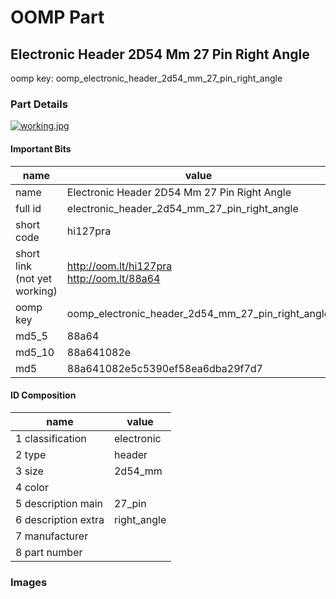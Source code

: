# OOMP Part  
## Electronic Header 2D54 Mm 27 Pin Right Angle  
  
oomp key: oomp_electronic_header_2d54_mm_27_pin_right_angle  
  
### Part Details  
  
[![working.jpg](working_600.jpg)](working.jpg)  
  
#### Important Bits  
| name | value | 
| --- | --- | 
| name | Electronic Header 2D54 Mm 27 Pin Right Angle | 
| full id | electronic_header_2d54_mm_27_pin_right_angle | 
| short code | hi127pra | 
| short link<br>(not yet working) | http://oom.lt/hi127pra<br>http://oom.lt/88a64 | 
| oomp key | oomp_electronic_header_2d54_mm_27_pin_right_angle | 
| md5_5 | 88a64 | 
| md5_10 | 88a641082e | 
| md5 | 88a641082e5c5390ef58ea6dba29f7d7 | 
#### ID Composition  
| name | value | 
| --- | --- | 
| 1 classification | electronic | 
| 2 type | header | 
| 3 size | 2d54_mm | 
| 4 color |  | 
| 5 description main | 27_pin | 
| 6 description extra | right_angle | 
| 7 manufacturer |  | 
| 8 part number |  | 
### Images  
